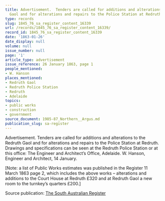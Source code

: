 ```yaml
---
title: Advertisement.  Tenders are called for additions and alterations to the Redruth
  Gaol and for alterations and repairs to the Police Station at Redruth.
type: records
slug: 1845_76_sa_register_content_16339
url: /records/1845_76_sa_register_content_16339/
record_id: 1845_76_sa_register_content_16339
date: '1863-01-26'
date_display: null
volume: null
issue_number: null
page: '1'
article_type: advertisement
issue_reference: 26 January 1863, page 1
people_mentioned:
- W. Hanson
places_mentioned:
- Redruth Gaol
- Redruth Police Station
- Redruth
- Adelaide
topics:
- public works
- construction
- government
source_document: 1985-87_Northern__Argus.md
publication_slug: sa-register
---
```


Advertisement.  Tenders are called for additions and alterations to the Redruth Gaol and for alterations and repairs to the Police Station at Redruth.  Drawings and specifications can be seen at the Redruth Police Station or at this office: The Engineer and Architect’s Office, Adelaide.  W. Hanson, Engineer and Architect, 14 January.

[Note: a list of Public Works estimates was published in the Register 11 March 1863 page 2, which includes the above works – alterations and additions to the Court House at Redruth £320 and at Redruth Gaol a new room to the turnkey’s quarters £200.]

Source publication: [The South Australian Register](/publications/sa-register/)
